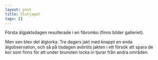 ```yaml
---
layout: post
title: Slutjagat
tags: []
---
```

Första älgjaktsdagen resulterade i en fibromko (finns bilder galleriet).

Men sen blev det älgtorka. Tre dagars jakt med knappt en enda älgobservation, och så på tisdagen avbröts jakten i ett försök att spara de kor som finns för att under brunsten locka in tjurar från andra områden.
